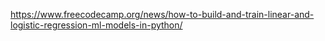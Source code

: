 https://www.freecodecamp.org/news/how-to-build-and-train-linear-and-logistic-regression-ml-models-in-python/